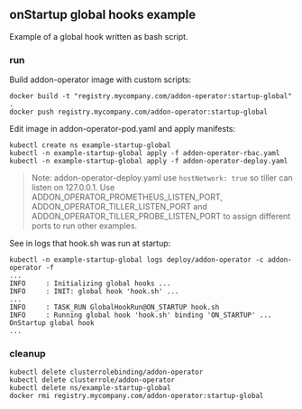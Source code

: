 ## onStartup global hooks example

Example of a global hook written as bash script.

### run

Build addon-operator image with custom scripts:

```
docker build -t "registry.mycompany.com/addon-operator:startup-global" .
docker push registry.mycompany.com/addon-operator:startup-global
```

Edit image in addon-operator-pod.yaml and apply manifests:

```
kubectl create ns example-startup-global
kubectl -n example-startup-global apply -f addon-operator-rbac.yaml
kubectl -n example-startup-global apply -f addon-operator-deploy.yaml
```

> Note: addon-operator-deploy.yaml use `hostNetwork: true` so tiller can listen on 127.0.0.1.  Use 
ADDON_OPERATOR_PROMETHEUS_LISTEN_PORT, ADDON_OPERATOR_TILLER_LISTEN_PORT and  ADDON_OPERATOR_TILLER_PROBE_LISTEN_PORT to assign different ports to run other examples. 

See in logs that hook.sh was run at startup:

```
kubectl -n example-startup-global logs deploy/addon-operator -c addon-operator -f
...
INFO     : Initializing global hooks ...
INFO     : INIT: global hook 'hook.sh' ...
...
INFO     : TASK_RUN GlobalHookRun@ON_STARTUP hook.sh
INFO     : Running global hook 'hook.sh' binding 'ON_STARTUP' ...
OnStartup global hook
...
```

### cleanup

```
kubectl delete clusterrolebinding/addon-operator
kubectl delete clusterrole/addon-operator
kubectl delete ns/example-startup-global
docker rmi registry.mycompany.com/addon-operator:startup-global
```
